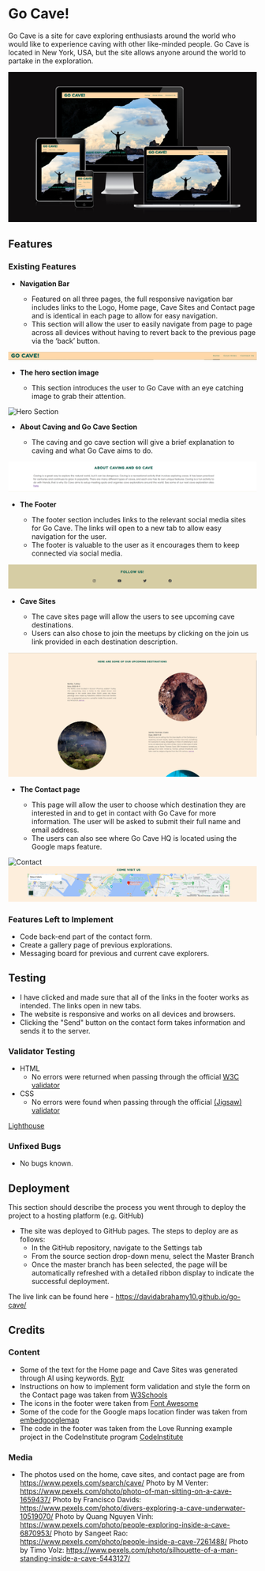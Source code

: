 # Go Cave!

Go Cave is a site for cave exploring enthusiasts around the world who would like to experience caving with other like-minded people.
Go Cave is located in New York, USA, but the site allows anyone around the world to partake in the exploration.

![Responsice Mockup](assets/readme-images/responsive-design-image.png)

## Features 

### Existing Features

- __Navigation Bar__

  - Featured on all three pages, the full responsive navigation bar includes links to the Logo, Home page, Cave Sites and Contact page and is identical in each page to allow for easy navigation.
  - This section will allow the user to easily navigate from page to page across all devices without having to revert back to the previous page via the ‘back’ button. 

![Nav Bar](assets/readme-images/header.png)

- __The hero section image__

  - This section introduces the user to Go Cave with an eye catching image to grab their attention.

![Hero Section](assets/readme-images/hero-section.png)

- __About Caving and Go Cave Section__

  - The caving and go cave section will give a brief explanation to caving and what Go Cave aims to do.

![About Caving and Go Cave Section](assets/readme-images/about-caving-and-go-cave.png)

- __The Footer__ 

  - The footer section includes links to the relevant social media sites for Go Cave. The links will open to a new tab to allow easy navigation for the user. 
  - The footer is valuable to the user as it encourages them to keep connected via social media.

![Footer](assets/readme-images/footer.png)

- __Cave Sites__

  - The cave sites page will allow the users to see upcoming cave destinations.
  - Users can also chose to join the meetups by clicking on the join us link provided in each destination description.

![Cave Sites](assets/readme-images/cave-sites.png)

- __The Contact page__

  - This page will allow the user to choose which destination they are interested in and to get in contact with Go Cave for more information. The user will be asked to submit their full name and email address.
  - The users can also see where Go Cave HQ is located using the Google maps feature.

![Contact](assets/readme-images/contact-form.png)
![Google Maps](assets/readme-images/google-maps.png)

### Features Left to Implement

- Code back-end part of the contact form.
- Create a gallery page of previous explorations.
- Messaging board for previous and current cave explorers.

## Testing 

- I have clicked and made sure that all of the links in the footer works as intended. The links open in new tabs.
- The website is responsive and works on all devices and browsers.
- Clicking the "Send" button on the contact form takes information and sends it to the server.

### Validator Testing 

- HTML
  - No errors were returned when passing through the official [W3C validator](https://validator.w3.org/nu/?doc=https%3A%2F%2Fcode-institute-org.github.io%2Flove-running-2.0%2Findex.html)
- CSS
  - No errors were found when passing through the official [(Jigsaw) validator](https://jigsaw.w3.org/css-validator/validator?uri=https%3A%2F%2Fvalidator.w3.org%2Fnu%2F%3Fdoc%3Dhttps%253A%252F%252Fcode-institute-org.github.io%252Flove-running-2.0%252Findex.html&profile=css3svg&usermedium=all&warning=1&vextwarning=&lang=en#css)

[Lighthouse](assets/readme-images/lighthouse-testing-results.png)

### Unfixed Bugs

- No bugs known.

## Deployment

This section should describe the process you went through to deploy the project to a hosting platform (e.g. GitHub) 

- The site was deployed to GitHub pages. The steps to deploy are as follows: 
  - In the GitHub repository, navigate to the Settings tab 
  - From the source section drop-down menu, select the Master Branch
  - Once the master branch has been selected, the page will be automatically refreshed with a detailed ribbon display to indicate the successful deployment. 

The live link can be found here - https://davidabrahamy10.github.io/go-cave/ 


## Credits 

### Content 

- Some of the text for the Home page and Cave Sites was generated through AI using keywords. [Rytr](https://rytr.me/) 
- Instructions on how to implement form validation and style the form on the Contact page was taken from [W3Schools](https://www.w3schools.com/howto/howto_css_contact_form.asp)
- The icons in the footer were taken from [Font Awesome](https://fontawesome.com/)
- Some of the code for the Google maps location finder was taken from [embedgooglemap](https://www.embedgooglemap.net/)
- The code in the footer was taken from the Love Running example project in the CodeInstitute program [CodeInstitute](https://codeinstitute.net/se/)

### Media

- The photos used on the home, cave sites, and contact page are from https://www.pexels.com/search/cave/
Photo by M Venter: https://www.pexels.com/photo/photo-of-man-sitting-on-a-cave-1659437/
Photo by Francisco Davids: https://www.pexels.com/photo/divers-exploring-a-cave-underwater-10519070/
Photo by Quang Nguyen Vinh: https://www.pexels.com/photo/people-exploring-inside-a-cave-6870953/
Photo by Sangeet Rao: https://www.pexels.com/photo/people-inside-a-cave-7261488/
Photo by Timo Volz: https://www.pexels.com/photo/silhouette-of-a-man-standing-inside-a-cave-5443127/
